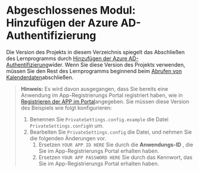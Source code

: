 # <a name="completed-module-add-azure-ad-authentication"></a>Abgeschlossenes Modul: Hinzufügen der Azure AD-Authentifizierung

Die Version des Projekts in diesem Verzeichnis spiegelt das Abschließen des Lernprogramms durch [Hinzufügen der Azure AD-Authentifizierung](https://docs.microsoft.com/graph/training/aspnet-tutorial?tutorial-step=3)wider. Wenn Sie diese Version des Projekts verwenden, müssen Sie den Rest des Lernprogramms beginnend beim [Abrufen von Kalenderdaten](https://docs.microsoft.com/graph/training/aspnet-tutorial?tutorial-step=4)abschließen.

> **Hinweis:** Es wird davon ausgegangen, dass Sie bereits eine Anwendung im App-Registrierungs Portal registriert haben, wie in [Registrieren der APP im Portal](https://docs.microsoft.com/graph/training/aspnet-tutorial?tutorial-step=2)angegeben. Sie müssen diese Version des Beispiels wie folgt konfigurieren:
>
> 1. Benennen Sie `PrivateSettings.config.example` die Datei `PrivateSettings.config`in um.
> 1. Bearbeiten Sie `PrivateSettings.config` die Datei, und nehmen Sie die folgenden Änderungen vor.
>     1. Ersetzen `YOUR APP ID HERE` Sie durch die **Anwendungs-ID** , die Sie im App-Registrierungs Portal erhalten haben.
>     1. Ersetzen `YOUR APP PASSWORD HERE` Sie durch das Kennwort, das Sie im App-Registrierungs Portal erhalten haben.